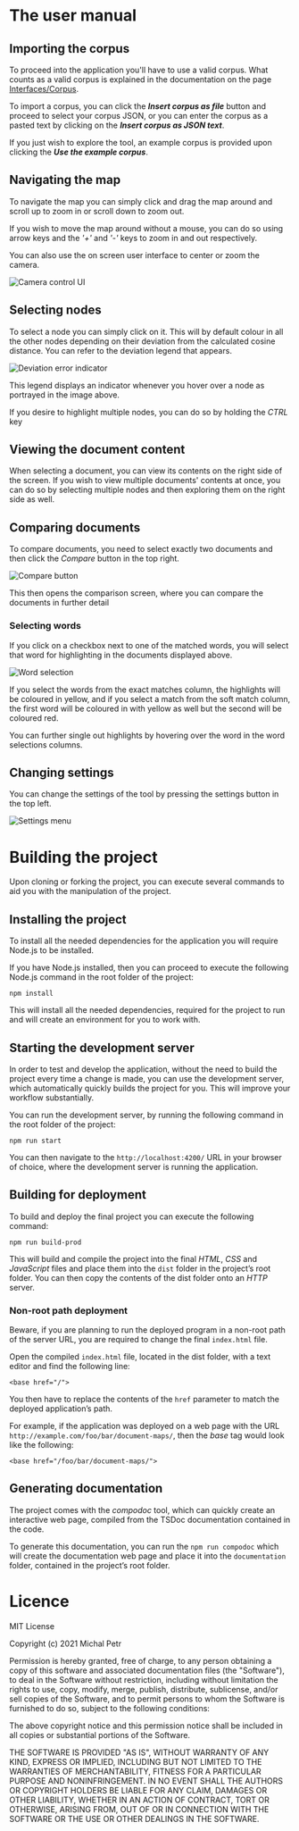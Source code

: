 # The user manual

## Importing the corpus
To proceed into the application you'll have to use a valid corpus. 
What counts as a valid corpus is explained in the documentation on the page 
[Interfaces/Corpus](https://www.fi.muni.cz/~xpetr2/document-maps/documentation/interfaces/Corpus.html).

To import a corpus, you can click the ***Insert corpus as file*** button and proceed to select your 
corpus JSON, or you can enter the corpus as a pasted text by clicking on the ***Insert corpus as JSON text***.

If you just wish to explore the tool, an example corpus is provided upon clicking the ***Use the example corpus***.

## Navigating the map
To navigate the map you can simply click and drag the map around and scroll up to zoom in or scroll down to zoom out.

If you wish to move the map around without a mouse, you can do so using arrow keys and the *'+'* and *'-'* keys to
zoom in and out respectively.

You can also use the on screen user interface to center or zoom the camera.

![Camera control UI](https://raw.githubusercontent.com/xpetr2/document-maps/master/src/assets/camera_controls.jpg "The camera controls")

## Selecting nodes
To select a node you can simply click on it. This will by default colour in all the other nodes depending on their
deviation from the calculated cosine distance. You can refer to the deviation legend that appears.

![Deviation error indicator](https://raw.githubusercontent.com/xpetr2/document-maps/master/src/assets/deviation_error.jpg "The deviation error indicator")

This legend displays an indicator whenever you hover over a node as portrayed in the image above.

If you desire to highlight multiple nodes, you can do so by holding the *CTRL* key

## Viewing the document content
When selecting a document, you can view its contents on the right side of the screen. If you wish to view 
multiple documents' contents at once, you can do so by selecting multiple nodes and then exploring them on
the right side as well.

## Comparing documents
To compare documents, you need to select exactly two documents and then click the *Compare* button in the top right.

![Compare button](https://raw.githubusercontent.com/xpetr2/document-maps/master/src/assets/compare_button.jpg "The compare button")

This then opens the comparison screen, where you can compare the documents in further detail

### Selecting words
If you click on a checkbox next to one of the matched words, you will select that word for highlighting in the documents
displayed above.

![Word selection](https://raw.githubusercontent.com/xpetr2/document-maps/master/src/assets/word_selection.jpg "The word selection")

If you select the words from the exact matches column, the highlights will be coloured in yellow, and if you select
a match from the soft match column, the first word will be coloured in with yellow as well but the second will be
coloured red.

You can further single out highlights by hovering over the word in the word selections columns.

## Changing settings
You can change the settings of the tool by pressing the settings button in the top left.

![Settings menu](https://raw.githubusercontent.com/xpetr2/document-maps/master/src/assets/settings_menu.jpg "Settings menu")

# Building the project

Upon cloning or forking the project, you can execute several commands to
aid you with the manipulation of the project.

## Installing the project

To install all the needed dependencies for the application you will
require Node.js to be installed.

If you have Node.js installed, then you can proceed to execute the
following Node.js command in the root folder of the project:

    npm install

This will install all the needed dependencies, required for the project
to run and will create an environment for you to work with.

## Starting the development server

In order to test and develop the application, without the need to build
the project every time a change is made, you can use the development
server, which automatically quickly builds the project for you. This
will improve your workflow substantially.

You can run the development server, by running the following command in
the root folder of the project:

    npm run start

You can then navigate to the `http://localhost:4200/` URL in your
browser of choice, where the development server is running the
application.

## Building for deployment

To build and deploy the final project you can execute the following
command:

    npm run build-prod

This will build and compile the project into the final *HTML*, *CSS* and
*JavaScript* files and place them into the `dist` folder in the
project’s root folder. You can then copy the contents of the dist folder
onto an *HTTP* server.

### Non-root path deployment

Beware, if you are planning to run the deployed program in a non-root
path of the server URL, you are required to change the final
`index.html` file.

Open the compiled `index.html` file, located in the dist folder, with a
text editor and find the following line:

    <base href="/">

You then have to replace the contents of the `href` parameter to match
the deployed application’s path.

For example, if the application was deployed on a web page with the URL
`http://example.com/foo/bar/document-maps/`, then the *base* tag would
look like the following:

    <base href="/foo/bar/document-maps/">

## Generating documentation

The project comes with the *compodoc* tool, which can quickly create an
interactive web page, compiled from the TSDoc documentation contained in
the code.

To generate this documentation, you can run the `npm run compodoc` which
will create the documentation web page and place it into the
`documentation` folder, contained in the project’s root folder.

# Licence
MIT License

Copyright (c) 2021 Michal Petr

Permission is hereby granted, free of charge, to any person obtaining a copy
of this software and associated documentation files (the "Software"), to deal
in the Software without restriction, including without limitation the rights
to use, copy, modify, merge, publish, distribute, sublicense, and/or sell
copies of the Software, and to permit persons to whom the Software is
furnished to do so, subject to the following conditions:

The above copyright notice and this permission notice shall be included in all
copies or substantial portions of the Software.

THE SOFTWARE IS PROVIDED "AS IS", WITHOUT WARRANTY OF ANY KIND, EXPRESS OR
IMPLIED, INCLUDING BUT NOT LIMITED TO THE WARRANTIES OF MERCHANTABILITY,
FITNESS FOR A PARTICULAR PURPOSE AND NONINFRINGEMENT. IN NO EVENT SHALL THE
AUTHORS OR COPYRIGHT HOLDERS BE LIABLE FOR ANY CLAIM, DAMAGES OR OTHER
LIABILITY, WHETHER IN AN ACTION OF CONTRACT, TORT OR OTHERWISE, ARISING FROM,
OUT OF OR IN CONNECTION WITH THE SOFTWARE OR THE USE OR OTHER DEALINGS IN THE
SOFTWARE.
